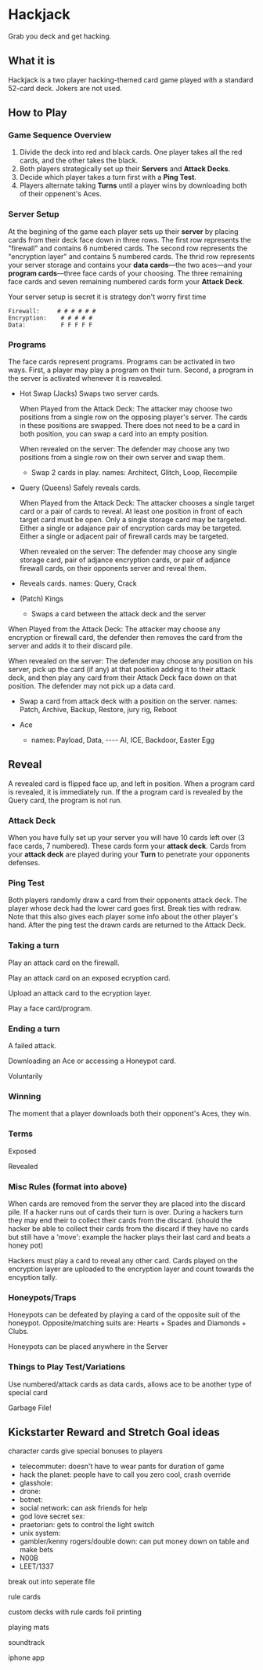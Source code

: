 # Hackjack

Grab you deck and get hacking.


## What it is

Hackjack is a two player hacking-themed card game played with a standard 52-card deck. Jokers are not used.


## How to Play

### Game Sequence Overview

1. Divide the deck into red and black cards. One player takes all the red cards, and the other takes the black.
2. Both players strategically set up their **Servers** and **Attack Decks**.
3. Decide which player takes a turn first with a **Ping Test**.
4. Players alternate taking **Turns** until a player wins by downloading both of their oppenent's Aces.


### Server Setup

At the begining of the game each player sets up their **server** by placing cards from their deck face down in three rows. The first row represents the "firewall" and contains 6 numbered cards. The second row represents the "encryption layer" and contains 5 numbered cards. The thrid row represents your server storage and contains your **data cards**—the two aces—and your **program cards**—three face cards of your choosing. The three remaining face cards and seven remaining numbered cards form your **Attack Deck**. 

Your server setup is secret
it is strategy
don't worry first time

```asci
Firewall:     # # # # # #
Encryption:    # # # # #
Data:          F F F F F
```

### Programs

The face cards represent programs. Programs can be activated in two ways. First, a player may play a program on their turn. Second, a program in the server is activated whenever it is reavealed.

- Hot Swap (Jacks)
  Swaps two server cards.

  When Played from the Attack Deck: The attacker may choose two positions from a single row on the opposing player's server. The cards in these positions are swapped. There does not need to be a card in both position, you can swap a card into an empty position.

  When revealed on the server: The defender may choose any two positions from a single row on their own server and swap them.

  - Swap 2 cards in play. names: Architect, Glitch, Loop, Recompile

- Query (Queens)
  Safely reveals cards.

  When Played from the Attack Deck: The attacker chooses a single target card or a pair of cards to reveal. At least one position in front of each target card must be open. Only a single storage card may be targeted. Either a single or adajance pair of encryption cards may be targeted. Either a single or adjacent pair of firewall cards may be targeted. 
  
  When revealed on the server: The defender may choose any single storage card, pair of adjance encryption cards, or pair of adjance firewall cards, on their opponents server and reveal them.
  
- Reveals cards. names: Query, Crack 

- (Patch) Kings 
  - Swaps a card between the attack deck and the server
  
 When Played from the Attack Deck: The attacker may choose any encryption or firewall card, the defender then removes the card from the server and adds it to their discard pile. 
  
  When revealed on the server: The defender may choose any position on his server, pick up the card (if any) at that position adding it to their attack deck, and then play any card from their Attack Deck face down on that position. The defender may not pick up a data card. 


  - Swap a card from attack deck with a position on the server. names: Patch, Archive, Backup, Restore, jury rig, Reboot 

- Ace 
  - names: Payload, Data, ---- AI, ICE, Backdoor, Easter Egg


## Reveal

A revealed card is flipped face up, and left in position. When a program card is revealed, it is immediately run. If the a program card is revealed by the Query card, the program is not run.

### Attack Deck

When you have fully set up your server you will have 10 cards left over (3 face cards, 7 numbered). These cards form your **attack deck**. Cards from your **attack deck** are played during your **Turn** to penetrate your opponents defenses.

### Ping Test

Both players randomly draw a card from their opponents attack deck. The player whose deck had the lower card goes first. Break ties with redraw. Note that this also gives each player some info about the other player's hand. After the ping test the drawn cards are returned to the Attack Deck.


### Taking a turn

Play an attack card on the firewall.

Play an attack card on an exposed ecryption card.

Upload an attack card to the ecryption layer.

Play a face card/program.

### Ending a turn

A failed attack.

Downloading an Ace or accessing a Honeypot card.

Voluntarily

### Winning

The moment that a player downloads both their opponent's Aces, they win.

### Terms

Exposed

Revealed


### Misc Rules (format into above)
When cards are removed from the server they are placed into the discard pile. If a hacker runs out of cards their turn is over. During a hackers turn they may end their to collect their cards from the discard. (should the hacker be able to collect their cards from the discard if they have no cards but still have a 'move': example the hacker plays their last card and beats a honey pot)

Hackers must play a card to reveal any other card. Cards played on the encryption layer are uploaded to the encryption layer and count towards the encyption tally.



### Honeypots/Traps
Honeypots can be defeated by playing a card of the opposite suit of the honeypot. Opposite/matching suits are: Hearts + Spades and Diamonds + Clubs.

Honeypots can be placed anywhere in the Server




### Things to Play Test/Variations

Use numbered/attack cards as data cards, allows ace to be another type of special card

Garbage File!

## Kickstarter Reward and Stretch Goal ideas
character cards give special bonuses to players
  - telecommuter: doesn't have to wear pants for duration of game
  - hack the planet: people have to call you zero cool, crash override
  - glasshole:
  - drone:
  - botnet:
  - social network: can ask friends for help
  - god love secret sex:
  - praetorian: gets to control the light switch
  - unix system:
  - gambler/kenny rogers/double down: can put money down on table and make bets
  - N00B
  - LEET/1337

break out into seperate file

rule cards

custom decks with rule cards foil printing

playing mats

soundtrack

iphone app




